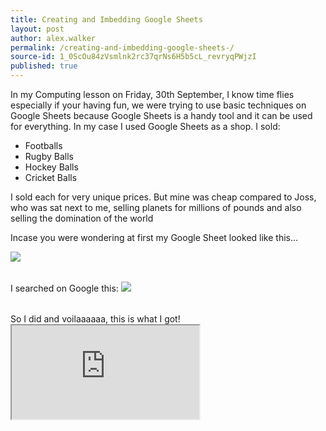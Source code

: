 ```yaml
---
title: Creating and Imbedding Google Sheets 
layout: post
author: alex.walker
permalink: /creating-and-imbedding-google-sheets-/
source-id: 1_0ScOu84zVsmlnk2rc37qrNs6H5b5cL_revryqPWjzI
published: true
---
```


<p>In my Computing lesson on Friday, 30th September, I know time flies especially if your having fun, we were trying to use basic techniques on Google Sheets because Google Sheets is a handy tool and it can be used for everything. In my case I used Google Sheets as a shop. I sold:</p>
<ul>
  <li>Footballs</li>
  <li>Rugby Balls</li>
  <li>Hockey Balls</li>
  <li>Cricket Balls</li>
</ul>
<p> I sold each for very unique prices. But mine was cheap compared to Joss, who was sat next to me, selling planets for millions of pounds and also selling the domination of the world</p>
<p> Incase you were wondering at first my Google Sheet looked like this...</p>
<table>
<img src="https://imageshack.com/i/plsZzV0Tp"> 
</table>
I searched on Google this:

<table>
<img src="https://imagizer.imageshack.us/v2/1366x352q90/924/7opDcc.png">
</table>
So I did and voilaaaaaa, this is what I got!
<centre>
<iframe src="https://docs.google.com/spreadsheets/d/1Kdv6faxP1GgXb0eQf-W2uClGqUEVXkrym98WAmdV0MQ/pubhtml?widget=true&amp;headers=false"></iframe>
</centre>
